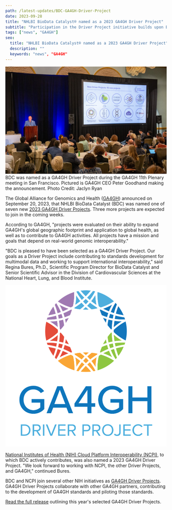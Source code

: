 ```yaml
---
path: /latest-updates/BDC-GA4GH-Driver-Project
date: 2023-09-28
title: "NHLBI BioData Catalyst® named as a 2023 GA4GH Driver Project"
subtitle: "Participation in the Driver Project initiative builds upon BDC's previous work in the GA4GH community and formalizes collaboration between the two organizations."
tags: ["news", "GA4GH"]
seo:
  title: "NHLBI BioData Catalyst® named as a 2023 GA4GH Driver Project"
  description: ""
  keywords: "news", "GA4GH"
---
```


<div class="twothirds-width-image">
  <img src='./ga4gh-11th-plenary-meeting.jpg' alt="An individual standing behind a lectern addresses a large audience at a conference."/>
  <figcaption>BDC was named as a GA4GH Driver Project during the GA4GH 11th Plenary meeting in San Francisco. Pictured is GA4GH CEO Peter Goodhand making the announcement. Photo Credit: Jaclyn Ryan</figcaption>
</div>

The Global Alliance for Genomics and Health ([GA4GH](https://www.ga4gh.org/)) announced on September 20, 2023, that NHLBI BioData Catalyst (BDC) was named one of seven new [2023 GA4GH Driver Projects](https://www.ga4gh.org/news_item/2023-driver-projects/). Three more projects are expected to join in the coming weeks.

According to GA4GH, "projects were evaluated on their ability to expand GA4GH's global geographic footprint and application to global health, as well as to contribute to GA4GH activities. All projects have a mission and goals that depend on real-world genomic interoperability."

"BDC is pleased to have been selected as a GA4GH Driver Project. Our goals as a Driver Project include contributing to standards development for multimodal data and working to support international interoperability," said Regina Bures, Ph.D., Scientific Program Director for BioData Catalyst and Senior Scientific Advisor in the Division of Cardiovascular Sciences at the National Heart, Lung, and Blood Institute.

<div class="partial-width-image">
  <img src='./ga4gh-driver-project-logo.png' alt="GA4GH Driver Project Badge"/>
</div>

[National Institutes of Health (NIH) Cloud Platform Interoperability (NCPI)](https://anvilproject.org/ncpi), to which BDC actively contributes, was also named a 2023 GA4GH Driver Project. "We look forward to working with NCPI, the other Driver Projects, and GA4GH," continued Bures.

BDC and NCPI join several other NIH initiatives as [GA4GH Driver Projects](https://www.ga4gh.org/our-community/driver-projects/). GA4GH Driver Projects collaborate with other GA4GH partners, contributing to the development of GA4GH standards and piloting those standards.

[Read the full release](https://www.ga4gh.org/news_item/2023-driver-projects/) outlining this year's selected GA4GH Driver Projects.
